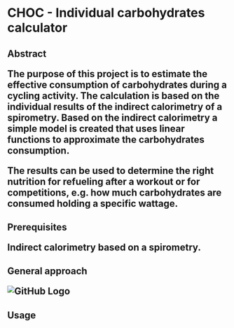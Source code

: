 <h1>CHOC - Individual carbohydrates calculator

<h2>Abstract

The purpose of this project is to estimate the effective consumption of carbohydrates during a cycling activity. 
  The calculation is based on the individual results of the indirect calorimetry of a spirometry.
  Based on the indirect calorimetry a simple model is created that uses linear functions to approximate the carbohydrates consumption.
  
  The results can be used to determine the right nutrition for refueling after a workout or for competitions, e.g. how much carbohydrates are consumed holding a specific wattage.
  

<h2>Prerequisites
  
  Indirect calorimetry based on a spirometry.
 

<h2>General approach

![GitHub Logo](/images/logo.png)


<h2>Usage


